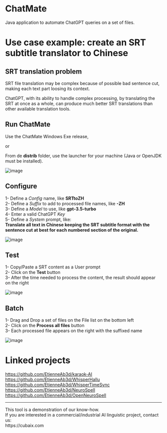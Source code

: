 # ChatMate
Java application to automate ChatGPT queries on a set of files.

# Use case example: create an SRT subtitle translator to Chinese

## SRT translation problem

SRT file translation may be complex because of possible bad sentence cut, making each text part loosing its context.

ChatGPT, with its ability to handle complex processing, by translating the SRT at once as a whole, can produce much better SRT translations than other available translation tools.

## Run ChatMate

Use the ChatMate Windows Exe release,

or

From de **distrib** folder, use the launcher for your machine (Java or OpenJDK must be installed).

![image](https://github.com/EtienneAb3d/ChatMate/assets/25932245/63c6e353-21bd-401e-b02f-bd0c104d737e)


## Configure

1- Define a *Config* name, like **SRTtoZH**<br/>
2- Define a *Suffix* to add to processed file names, like **-ZH**<br/>
3- Define a *Model* to use, like **gpt-3.5-turbo**<br/>
4- Enter a valid ChatGPT *Key*<br/>
5- Define a *System* prompt, like:<br/>
**Translate all text in Chinese keeping the SRT subtitle format with the sentence cut at best for each numbered section of the original.**

![image](https://github.com/EtienneAb3d/ChatMate/assets/25932245/47c35a2e-86c6-40bc-87f8-c95c86768f42)


## Test

1- Copy/Paste a SRT content as a User prompt<br/>
2- Click on the **Test** button<br/>
3- After the time needed to process the content, the result should appear on the right<br/>

![image](https://github.com/EtienneAb3d/ChatMate/assets/25932245/e08ceda1-579c-4c17-9f07-78d6fe08e950)


## Batch

1- Drag and Drop a set of files on the File list on the bottom left<br/>
2- Click on the **Process all files** button<br/>
3- Each processed file appears on the right with the suffixed name<br/>

![image](https://github.com/EtienneAb3d/ChatMate/assets/25932245/2de97b7c-4691-4e3b-b663-2e2fd4126519)

# Linked projects

https://github.com/EtienneAb3d/karaok-AI<br/>
https://github.com/EtienneAb3d/WhisperHallu <br/>
https://github.com/EtienneAb3d/WhisperTimeSync<br/>
https://github.com/EtienneAb3d/NeuroSpell<br/>
https://github.com/EtienneAb3d/OpenNeuroSpell<br/>

<hr>
This tool is a demonstration of our know-how.<br/>
If you are interested in a commercial/industrial AI linguistic project, contact us:<br/>
https://cubaix.com

